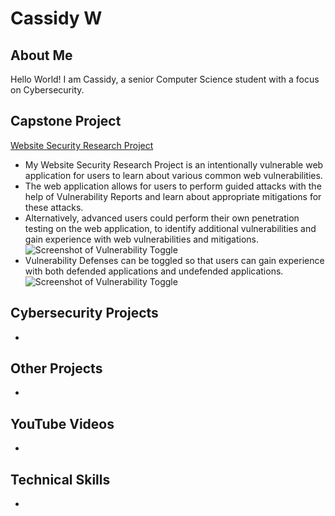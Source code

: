 # Cassidy W
## About Me
Hello World! I am Cassidy, a senior Computer Science student with a focus on Cybersecurity.

## Capstone Project

[Website Security Research Project](https://github.com/willicassi/Website_Security_Research_Project) 
- My Website Security Research Project is an intentionally vulnerable web application for users to learn about various common web vulnerabilities. 
- The web application allows for users to perform guided attacks with the help of Vulnerability Reports and learn about appropriate mitigations for these attacks. 
- Alternatively, advanced users could perform their own penetration testing on the web application, to identify additional vulnerabilities and gain experience with web vulnerabilities and mitigations.
![Screenshot of Vulnerability Toggle](https://github.com/user-attachments/assets/0544ebb6-dc65-483a-9ff6-ac2edb8bf65d)
- Vulnerability Defenses can be toggled so that users can gain experience with both defended applications and undefended applications.
![Screenshot of Vulnerability Toggle](https://github.com/user-attachments/assets/35d78783-42d0-4fc5-a703-c36b0cc0d182)


## Cybersecurity Projects
- 

## Other Projects
- 

## YouTube Videos
-

## Technical Skills
-
